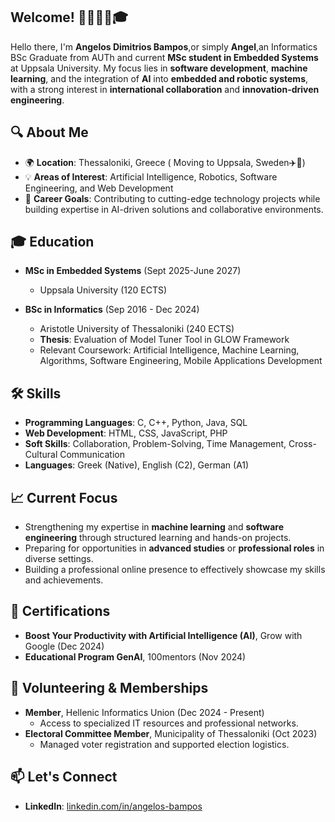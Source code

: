 ## Welcome! 👋👨🏻‍💻🎓

Hello there, I'm **Angelos Dimitrios Bampos**,or simply **Angel**,an Informatics BSc Graduate from AUTh and current **MSc student in Embedded Systems** at Uppsala University.
My focus lies in **software development**, **machine learning**, and the integration of **AI** into **embedded and robotic systems**, with a strong interest in **international collaboration** and **innovation-driven engineering**.



## 🔍 About Me  

- 🌍 **Location**: Thessaloniki, Greece ( Moving to Uppsala, Sweden✈️🧳)  
- 💡 **Areas of Interest**: Artificial Intelligence, Robotics, Software Engineering, and Web Development  
- 🎯 **Career Goals**: Contributing to cutting-edge technology projects while building expertise in AI-driven solutions and collaborative environments.  

## 🎓 Education  

- **MSc in Embedded Systems** (Sept 2025-June 2027)
  - Uppsala University (120 ECTS)
  
- **BSc in Informatics** (Sep 2016 - Dec 2024)  
  - Aristotle University of Thessaloniki (240 ECTS)  
  - **Thesis**: Evaluation of Model Tuner Tool in GLOW Framework  
  - Relevant Coursework: Artificial Intelligence, Machine Learning, Algorithms, Software Engineering, Mobile Applications Development  

## 🛠️ Skills  

- **Programming Languages**: C, C++, Python, Java, SQL  
- **Web Development**: HTML, CSS, JavaScript, PHP
- **Soft Skills**: Collaboration, Problem-Solving, Time Management, Cross-Cultural Communication  
- **Languages**: Greek (Native), English (C2), German (A1)  

## 📈 Current Focus  

- Strengthening my expertise in **machine learning** and **software engineering** through structured learning and hands-on projects.
- Preparing for opportunities in **advanced studies** or **professional roles** in diverse settings.  
- Building a professional online presence to effectively showcase my skills and achievements.

## 🌟 Certifications  

- **Boost Your Productivity with Artificial Intelligence (AI)**, Grow with Google (Dec 2024)  
- **Educational Program GenAI**, 100mentors (Nov 2024)  

## 🏅 Volunteering & Memberships  

- **Member**, Hellenic Informatics Union (Dec 2024 - Present)  
  - Access to specialized IT resources and professional networks.  
- **Electoral Committee Member**, Municipality of Thessaloniki (Oct 2023)  
  - Managed voter registration and supported election logistics.  

## 📫 Let's Connect  

- **LinkedIn**:  [linkedin.com/in/angelos-bampos](https://www.linkedin.com/in/angelos-bampos/)
